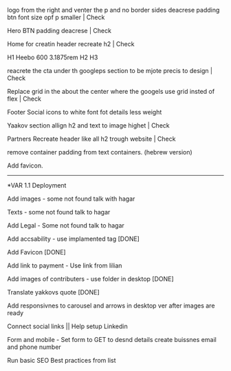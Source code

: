 logo from the right and venter the p and no border sides deacrese padding btn
font size opf p smaller | Check

Hero BTN padding deacrese | Check

Home for creatin header recreate h2 | Check

H1 Heebo 600 3.1875rem
H2
H3

reacrete the cta under th googleps section to be mjote precis to design | Check

Replace grid in the about the center where the googels use grid insted of flex | Check

Footer Social icons to white font fot details less weight

Yaakov section allign h2 and text to image highet | Check

Partners Recreate header like all h2 trough website | Check



remove container padding from text containers. (hebrew version)

Add favicon.

____________________________
*VAR 1.1 Deployment

Add images - some not found talk with hagar

Texts - some not found talk to hagar

Add Legal - Some not found talk to hagar

Add accsability - use implamented tag [DONE]

Add Favicon [DONE]

Add link to payment - Use link from lilian 

Add images of contributers - use folder in desktop [DONE]

Translate yakkovs quote [DONE]

Add responsivnes to carousel and arrows in desktop ver after images are ready

Connect social links || Help setup Linkedin 

Form and mobile - Set form to GET to desnd details create buissnes email and phone number

Run basic SEO Best practices from list 

